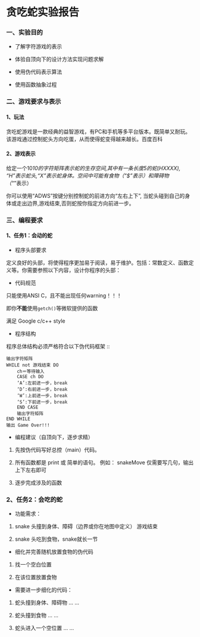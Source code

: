 # 贪吃蛇实验报告

### 一、实验目的

- 了解字符游戏的表示

- 体验自顶向下的设计方法实现问题求解

- 使用伪代码表示算法

- 使用函数抽象过程

### 二、游戏要求与表示

#### 1、玩法

贪吃蛇游戏是一款经典的益智游戏，有PC和手机等多平台版本。既简单又耐玩。该游戏通过控制蛇头方向吃蛋，从而使得蛇变得越来越长。百度百科

#### 2、游戏表示

给定一个10*10的字符矩阵表示蛇的生存空间,其中有一条长度5的蛇(HXXXX), “H”表示蛇头,“X”表示蛇身体。空间中可能有食物（“$”表示）和障碍物（“*”表示）

你可以使用“ADWS”按键分别控制蛇的前进方向“左右上下”, 当蛇头碰到自己的身体或走出边界,游戏结束,否则蛇按你指定方向前进一步。

### 三、编程要求

#### 1、任务1：会动的蛇

- 程序头部要求

定义良好的头部，将使得程序更加易于阅读，易于维护。包括：常数定义、函数定义等。你需要参照以下内容，设计你程序的头部：



- 代码规范

只能使用ANSI C，且不能出现任何warning！！！

即你**不能**使用`getch()`等微软提供的函数

满足 Google c/c++ style

- 程序结构

程序总体结构必须严格符合以下伪代码框架 ::

	输出字符矩阵
	WHILE not 游戏结束 DO
		ch＝等待输入
		CASE ch DO
		‘A’:左前进一步，break 
		‘D’:右前进一步，break    
		‘W’:上前进一步，break    
		‘S’:下前进一步，break    
		END CASE
		输出字符矩阵
	END WHILE
	输出 Game Over!!! 

- 编程建议（自顶向下，逐步求精）

1. 先按伪代码写好总控（main）代码。

2. 所有函数都是 print 或 简单的语句。 例如： snakeMove 仅需要写几句，输出上下左右即可

3. 逐步完成涉及的函数

### 2、任务2：会吃的蛇

- 功能需求：

1. snake 头撞到身体、障碍（边界或你在地图中定义） 游戏结束

2. snake 头吃到食物，snake就长一节

- 细化并完善随机放置食物的伪代码

1. 找一个空白位置

2. 在该位置放置食物

- 需要进一步细化的代码：

1. 蛇头撞到身体、障碍物 … …

2. 蛇头撞到食物 … …

3. 蛇头进入一个空位置 … …